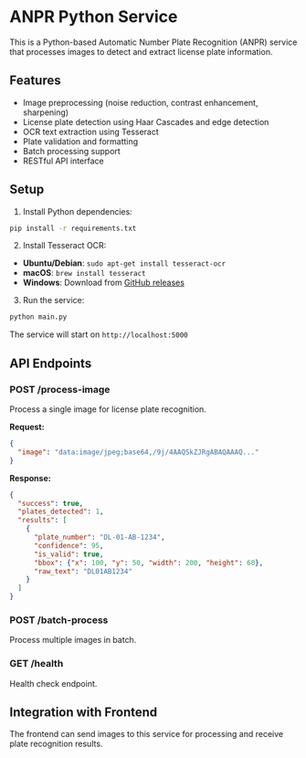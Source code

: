 
# ANPR Python Service

This is a Python-based Automatic Number Plate Recognition (ANPR) service that processes images to detect and extract license plate information.

## Features

- Image preprocessing (noise reduction, contrast enhancement, sharpening)
- License plate detection using Haar Cascades and edge detection
- OCR text extraction using Tesseract
- Plate validation and formatting
- Batch processing support
- RESTful API interface

## Setup

1. Install Python dependencies:
```bash
pip install -r requirements.txt
```

2. Install Tesseract OCR:
- **Ubuntu/Debian**: `sudo apt-get install tesseract-ocr`
- **macOS**: `brew install tesseract`
- **Windows**: Download from [GitHub releases](https://github.com/UB-Mannheim/tesseract/wiki)

3. Run the service:
```bash
python main.py
```

The service will start on `http://localhost:5000`

## API Endpoints

### POST /process-image
Process a single image for license plate recognition.

**Request:**
```json
{
  "image": "data:image/jpeg;base64,/9j/4AAQSkZJRgABAQAAAQ..."
}
```

**Response:**
```json
{
  "success": true,
  "plates_detected": 1,
  "results": [
    {
      "plate_number": "DL-01-AB-1234",
      "confidence": 95,
      "is_valid": true,
      "bbox": {"x": 100, "y": 50, "width": 200, "height": 60},
      "raw_text": "DL01AB1234"
    }
  ]
}
```

### POST /batch-process
Process multiple images in batch.

### GET /health
Health check endpoint.

## Integration with Frontend

The frontend can send images to this service for processing and receive plate recognition results.
